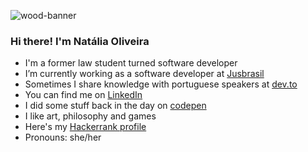 ![wood-banner](https://user-images.githubusercontent.com/24434214/181908881-7c3d5d0d-cfd6-49f0-96de-d24a6a628af9.jpg)
### Hi there! I'm Natália Oliveira
- I'm a former law student turned software developer
- I’m currently working as a software developer at [Jusbrasil](https://www.linkedin.com/company/jusbrasil/)
- Sometimes I share knowledge with portuguese speakers at [dev.to](https://dev.to/nfo94)
- You can find me on [LinkedIn](https://www.linkedin.com/in/nataliaferreiraoliveira/)
- I did some stuff back in the day on [codepen](https://codepen.io/nfo94)
- I like art, philosophy and games
- Here's my [Hackerrank profile](https://www.hackerrank.com/nfo94?hr_r=1)
- Pronouns: she/her
